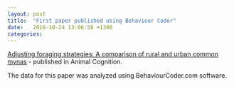 ```yaml
---
layout: post
title:  "First paper published using Behaviour Coder"
date:   2016-10-24 13:06:58 +1300
categories:
---
```

[Adjusting foraging strategies: A comparison of rural and urban common mynas](https://rd.springer.com/article/10.1007/s10071-016-1045-7) - published in Animal Cognition.

The data for this paper was analyzed using BehaviourCoder.com software.
